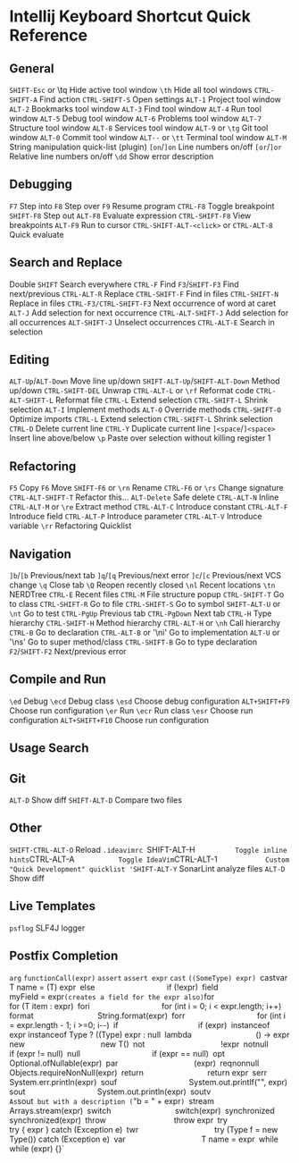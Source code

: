 # Intellij Keyboard Shortcut Quick Reference

## General
`SHIFT-Esc` or \tq      Hide active tool window
`\th`                   Hide all tool windows
`CTRL-SHIFT-A`          Find action
`CTRL-SHIFT-S`          Open settings
`ALT-1`                 Project tool window
`ALT-2`                 Bookmarks tool window
`ALT-3`                 Find tool window
`ALT-4`                 Run tool window
`ALT-5`                 Debug tool window
`ALT-6`                 Problems tool window
`ALT-7`                 Structure tool window
`ALT-8`                 Services tool window
`ALT-9` or `\tg`        Git tool window
`ALT-0`                 Commit tool window
`ALT--` or `\tt`        Terminal tool window
`ALT-M`                 String manipulation quick-list (plugin)
`[on`/`]on`             Line numbers on/off
`[or`/`]or`             Relative line numbers on/off
`\dd`                   Show error description

## Debugging
`F7`            Step into
`F8`            Step over
`F9`            Resume program
`CTRL-F8`       Toggle breakpoint
`SHIFT-F8`      Step out
`ALT-F8`        Evaluate expression
`CTRL-SHIFT-F8` View breakpoints
`ALT-F9`        Run to cursor
`CTRL-SHIFT-ALT-<click>` or `CTRL-ALT-8`     Quick evaluate

## Search and Replace
Double `SHIFT`          Search everywhere
`CTRL-F`                Find
`F3`/`SHIFT-F3`         Find next/previous
`CTRL-ALT-R`            Replace
`CTRL-SHIFT-F`          Find in files
`CTRL-SHIFT-N`          Replace in files
`CTRL-F3/CTRL-SHIFT-F3` Next occurrence of word at caret
`ALT-J`                 Add selection for next occurrence
`CTRL-ALT-SHIFT-J`      Add selection for all occurrences
`ALT-SHIFT-J`           Unselect occurrences
`CTRL-ALT-E`            Search in selection

## Editing
`ALT-Up`/`ALT-Down`             Move line up/down
`SHIFT-ALT-Up`/`SHIFT-ALT-Down` Method up/down
`CTRL-SHIFT-DEL`                Unwrap
`CTRL-ALT-L` or `\rf`           Reformat code
`CTRL-ALT-SHIFT-L`              Reformat file
`CTRL-L`                        Extend selection
`CTRL-SHIFT-L`                  Shrink selection
`ALT-I`                         Implement methods
`ALT-O`                         Override methods
`CTRL-SHIFT-O`                  Optimize imports
`CTRL-L`                        Extend selection
`CTRL-SHIFT-L`                  Shrink selection
`CTRL-D`                        Delete current line
`CTRL-Y`                        Duplicate current line
`]<space`/`]<space>`            Insert line above/below
`\p`                            Paste over selection without killing register 1

## Refactoring
`F5`                    Copy
`F6`                    Move
`SHIFT-F6` or `\rn`     Rename
`CTRL-F6` or `\rs`      Change signature
`CTRL-ALT-SHIFT-T`      Refactor this...
`ALT-Delete`            Safe delete
`CTRL-ALT-N`            Inline
`CTRL-ALT-M` or `\re`   Extract method
`CTRL-ALT-C`            Introduce constant
`CTRL-ALT-F`            Introduce field
`CTRL-ALT-P`            Introduce parameter
`CTRL-ALT-V`            Introduce variable
`\rr`                   Refactoring Quicklist

## Navigation
`]b`/`[b`               Previous/next tab
`]q`/`[q`               Previous/next error
`]c`/`[c`               Previous/next VCS change
`\q`                    Close tab
`\Q`                    Reopen recently closed
`\nl`                   Recent locations
`\tn`                   NERDTree
`CTRL-E`                Recent files
`CTRL-M`                File structure popup
`CTRL-SHIFT-T`          Go to class
`CTRL-SHIFT-R`          Go to file
`CTRL-SHIFT-S`          Go to symbol
`SHIFT-ALT-U` or `\nt`  Go to test
`CTRL-PgUp`             Previous tab
`CTRL-PgDown`           Next tab
`CTRL-H`                Type hierarchy
`CTRL-SHIFT-H`          Method hierarchy
`CTRL-ALT-H` or `\nh`   Call hierarchy
`CTRL-B`                Go to declaration
`CTRL-ALT-B` or '\ni'   Go to implementation
`ALT-U` or '\ns'        Go to super method/class
`CTRL-SHIFT-B`          Go to type declaration
`F2`/`SHIFT-F2`         Next/previous error

## Compile and Run
`\ed`           Debug
`\ecd`          Debug class
`\esd`          Choose debug configuration
`ALT+SHIFT+F9`  Choose run configuration
`\er`           Run
`\ecr`          Run class
`\esr`          Choose run configuration
`ALT+SHIFT+F10` Choose run configuration

## Usage Search

## Git
`ALT-D`                 Show diff
`SHIFT-ALT-D`           Compare two files

## Other
`SHIFT-CTRL-ALT-O`      Reload `.ideavimrc
`SHIFT-ALT-H`           Toggle inline hints
`CTRL-ALT-A`            Toggle IdeaVim
`CTRL-ALT-1`            Custom "Quick Development" quicklist
'SHIFT-ALT-Y`           SonarLint analyze files
`ALT-D`                 Show diff

## Live Templates
`psflog`                SLF4J logger

## Postfix Completion
`arg`                   `functionCall(expr)`
`assert`                `assert expr`
`cast`                  `((SomeType) expr)
`castvar`               `T name = (T) expr`
`else`                  `if (!expr)`
`field`                 `myField = expr` (creates a field for the expr also)
`for`                   `for (T item : expr)`
`fori`                  `for (int i = 0; i < expr.length; i++)`
`format`                `String.format(expr)`
`forr`                  `for (int i = expr.length - 1; i >=0; i--)`
`if`                    `if (expr)`
`instanceof`            `expr instanceof Type ? ((Type) expr : null`
`lambda`                `() -> expr`
`new`                   `new T()`
`not`                   `!expr`
`notnull`               `if (expr != null)`
`null`                  `if (expr == null)`
`opt`                   `Optional.ofNullable(expr)`
`par`                   `(expr)`
`reqnonnull`            `Objects.requireNonNull(expr)`
`return`                `return expr`
`serr`                  `System.err.println(expr)`
`souf`                  `System.out.printlf("", expr)`
`sout`                  `System.out.println(expr)`
`soutv`                 As `sout` but with a description (`"b = " + expr`)
`stream`                `Arrays.stream(expr)`
`switch`                `switch(expr)`
`synchronized`          `synchronized(expr)`
`throw`                 `throw expr`
`try`                   `try { expr } catch (Exception e)`
`twr`                   `try (Type f = new Type()) catch (Exception e)`
`var`                   `T name = expr`
`while`                 `while (expr) {}`

